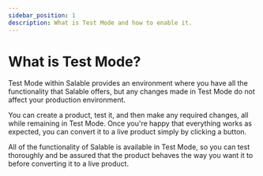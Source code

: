 ```yaml
---
sidebar_position: 1
description: What is Test Mode and how to enable it.
---
```


# What is Test Mode?

Test Mode within Salable provides an environment where you have all the
functionality that Salable offers, but any changes made in Test Mode do not
affect your production environment.

You can create a product, test it, and then make any required changes, all while
remaining in Test Mode. Once you're happy that everything works as expected, you
can convert it to a live product simply by clicking a button.

All of the functionality of Salable is available in Test Mode, so you can test
thoroughly and be assured that the product behaves the way you want it to before
converting it to a live product.
